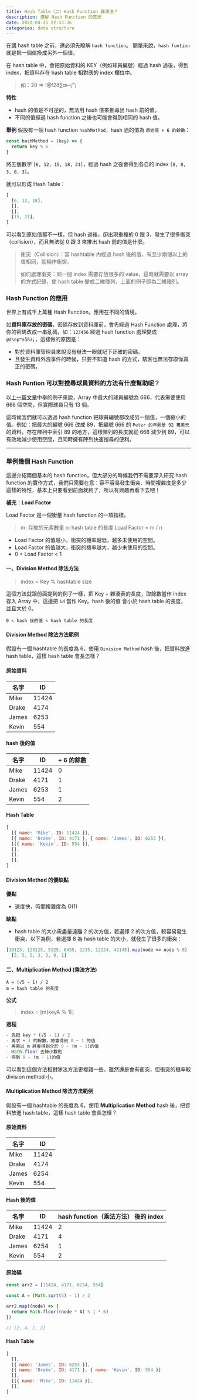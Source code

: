 ```yaml
---
title: Hash Table（二）Hash Function 雜湊法？
description: 講解 Hash Function 的意思
date: 2022-04-25 22:53:36
categories: data structure
---
```

在講 hash table 之前，還必須先瞭解 `hash function`。
簡單來說，`hash funtion` 就是把一個值換成另外一個值。

在 hash table 中，會把原始資料的 KEY（例如球員編號）經過 hash 過後，得到 index，把資料存在 hash table 相對應的 index 欄位中。

>如：20 => !@!2∂∑œ–¡™¡

**特性**
- hash 的值是不可逆的，無法用 hash 值來推導出 hash 前的值。
- 不同的值經過 hash function 之後也可能會得到相同的 hash 值。

**舉例**
假設有一個 hash function `hashMethod`，hash 過的值為 `原始值 ÷ 6 的餘數`：
```js
const hashMethod = (key) => {
  return key % 6
}
```

將五個數字 `[6, 12, 15, 18, 21]`，經過 hash 之後會得到各自的 index `[0, 0, 3, 0, 3]`。

就可以形成 Hash Table：
```js
[
  [6, 12, 18],
  [],
  [],
  [15, 21],
]
```

可以看到原始值都不一樣，但 hash 過後，卻出現重複的 0 跟 3，發生了很多衝突（collision），而且無法從 0 跟 3 來推出 hash 前的值是什麼。

>衝突（Collision）：當 hashtable 內經過 hash 後的值，有至少兩個以上的值相同，就稱作衝突。
>
>如何處理衝突：同一個 index 需要存放很多的 value，這時就需要以 array 的方式記錄，使 hash table 變成二維陣列，上面的例子即為二維陣列。

### Hash Function 的應用

世界上有成千上萬種 Hash Function，應用在不同的情境。

如**資料庫存放的密碼**，密碼存放到資料庫前，會先經過 Hash Function 處理，將你的密碼改成一串亂碼，如：`123456` 經過 hash function 處理變成 `@dsop™£åß∂¡`，這樣做的原因是：

- 對於資料庫管理員來說沒有辦法一眼就記下正確的密碼。
- 且發生資料外洩事件的時候，只要不知道 hash 的方式，駭客也無法存取你真正的密碼。

### Hash Funtion 可以對搜尋球員資料的方法有什麼幫助呢？

以[上一篇文章](http://localhost:4000/blog.rock070/2022/04/22/hash-table-1/#%E4%BA%8C%E3%80%81%E4%BD%BF%E7%B7%A8%E8%99%9F%E8%88%87%E7%B4%A2%E5%BC%95%E7%9B%B8%E5%90%8C%EF%BC%9A)中舉的例子來說，Array 中最大的球員編號為 666，代表需要使用 666 個空間，但實際球員只有 13 個。

這時候我們就可以透過 hash function 把球員編號都改成另一個值，一個縮小的值。例如：把最大的編號 666 改成 89，把編號 666	的 `Peter 的年薪是 92 萬美元` 的資料，存在陣列中索引 89 的地方，這樣陣列的長度就從 666 減少到 89，可以有效地減少使用空間，且同時擁有陣列快速搜尋的便利。

---

### **舉例幾個 Hash Function**

這邊介紹兩個基本的 hash function，但大部分的時候我們不需要深入研究 hash function 的實作方式，我們只需要在意：容不容易發生衝突、時間複雜度是多少這樣的特性，基本上只要看到前面就夠了，所以有興趣再看下去吧！

**補充：Load Factor**

Load Factor 是一個衡量 hash function 的一項指標。

>m: 存放的元素數量
>n: hash table 的長度
>Load Factor = m / n

- Load Factor 的值越小，衝突的機率越低，越多未使用的空間。
- Load Factor 的值越大，衝突的機率越大，越少未使用的空間。
- 0 < Load Factor < 1

#### **一、Division Method 除法方法**

>index = Key % hashtable size 

這個方法就跟前面提到的例子一樣，把 Key ÷ 雜湊表的長度，取餘數當作 index 存入 Array 中，這邊把 `id` 當作 Key。hash 後的值 會小於 hash table 的長度，並且大於 0。
```
0 < hash 後的值 < hash table 的長度
```

#### Division Method 除法方法範例

假設有一個 hashtable 的長度為 6，使用 `Division Method` hash 後，把資料放進 hash table，這樣 hash table 會長怎樣？

#### **原始資料**

| 名字 | ID |
| ----- | ----- |
| Mike  |  11424 |
| Drake  |  4174 |
| James  |  6253 |
| Kevin  |  554 |

#### **hash 後的值**

| 名字    |   ID   | ÷ 6 的餘數 |
|  ----- |  ----- |   -----   |
| Mike   |  11424 |     0     |
| Drake  |  4171  |     1     |
| James  |  6253  |     1     |
| Kevin  |  554   |     2     |

#### **Hash Table**
```js
[
  [{ name: 'Mike', ID: 11424 }],
  [{ name: 'Drake', ID: 4171 }, { name: 'James', ID: 6253 }],
  [[{ name: 'Kevin', ID: 554 }],
  [],
  [],
  [],
]
```

#### Division Method 的優缺點

**優點**

- 速度快，時間複雜度為 O(1)

**缺點**

- hash table 的大小需盡量遠離 2 的次方值，若選擇 2 的次方值，較容易發生衝突，以下為例，若選擇 8 為 hash table 的大小，就發生了很多的衝突：

```js
[10123, 123125, 5325, 6435, 1235, 12224, 42145].map(node => node % 8)
  [3, 5, 5, 3, 3, 0, 1]
```

#### **二、Multiplication Method (乘法方法)**

```
A = (√5 - 1) / 2
m = hash table 的長度
```
**公式**

>index = [m(keyA % 1)]

**過程**
```js
- 先把 key * (√5 - 1) / 2
- 再求 ÷ 1 的餘數，將會得到 0 ~ 1 的值
- 再乘以 m 將會得到介於 0 ~ (m - 1)的值
- Math.floor 去掉小數點
- 得到 0 ~ (m - 1)的值
```

可以看到這個方法相對除法方法更複雜一些，雖然還是會有衝突，但衝突的機率較 division method 小。

#### Multiplication Method 除法方法範例

假設有一個 hashtable 的長度為 6，使用 **Multiplication Method** hash 後，把資料放進 hash table，這樣 hash table 會長怎樣？

#### **原始資料**
| 名字 | ID |
| ----- | ----- |
| Mike  |  11424 |
| Drake  |  4174 |
| James  |  6254 |
| Kevin  |  554 |

#### **Hash 後的值**
| 名字    |   ID   | hash function（乘法方法） 後的 index |
|  ----- |  ----- |   -----   |
| Mike   |  11424 |     2     |
| Drake  |  4171  |     4     |
| James  |  6254  |     1     |
| Kevin  |  554   |     2     |

#### **原始碼**
```js
const arr2 = [11424, 4171, 6254, 554]

const A = (Math.sqrt(5) - 1) / 2

arr2.map((node) => {
  return Math.floor((node * A) % 1 * 6)
})

// [2, 4, 1, 2]
```

#### **Hash Table**
```js
[
  [],
  [{ name: 'James', ID: 6253 }],
  [{ name: 'Drake', ID: 4171 }, { name: 'Kevin', ID: 554 }]
  [],
  [[{ name: 'Mike', ID: 11424 }],
  [],
]
```
